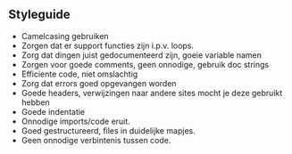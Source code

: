 ## Styleguide

- Camelcasing gebruiken
- Zorgen dat er support functies zijn i.p.v. loops.
- Zorg dat dingen juist gedocumenteerd zijn, goeie variable namen
- Zorgen voor goede comments, geen onnodige, gebruik doc strings
- Efficiente code, niet omslachtig
- Zorg dat errors goed opgevangen worden
- Goede headers, verwijzingen naar andere sites mocht je deze gebruikt hebben
- Goede indentatie
- Onnodige imports/code eruit.
- Goed gestructureerd, files in duidelijke mapjes.
- Geen onnodige verbintenis tussen code. 
